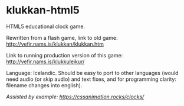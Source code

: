 # klukkan-html5

HTML5 educational clock game.

Rewritten from a flash game, link to old game: http://vefir.nams.is/klukkan/klukkan.htm

Link to running production version of this game: http://vefir.nams.is/klukkuleikur/

Language: Icelandic. Should be easy to port to other languages (would need audio (or skip audio) and text fixes, and for programming clarity: filename changes into english).

*Assisted by example: https://cssanimation.rocks/clocks/*
